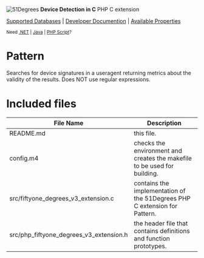 ![51Degrees](https://51degrees.com/DesktopModules/FiftyOne/Distributor/Logo.ashx?utm_source=Github&utm_medium=repository&utm_content=readme_pattern&utm_campaign=php-open-source "THE Fastest and Most Accurate Device Detection") **Device Detection in C** PHP C extension

[Supported Databases](https://51degrees.com/compare-data-options?utm_source=Github&utm_medium=repository&utm_content=readme_pattern&utm_campaign=php-open-source "Different device databases which can be used with 51Degrees device detection") | [Developer Documention](https://51degrees.com/support/documentation?utm_source=Github&utm_medium=repository&utm_content=readme_pattern&utm_campaign=php-open-source "Full getting started guide and advanced developer documentation") | [Available Properties](https://51degrees.com/resources/property-dictionary?utm_source=Github&utm_medium=repository&utm_content=readme_pattern&utm_campaign=php-open-source "View all available properties and values")

<sup>Need [.NET](https://github.com/51Degrees/.NET-Device-Detection "THE Fastest and most Accurate device detection for .NET") | [Java](https://github.com/51Degrees/Java-Device-Detection "THE Fastest and most Accurate device detection for Java") | [PHP Script](https://github.com/51Degrees/51Degrees-PHP)?</sup>

# Pattern

Searches for device signatures in a useragent returning metrics about the validity of the results. Does NOT use regular expressions.

# Included files
File Name | Description
------------ | -------------
README.md | this file.
config.m4 | checks the environment and creates the makefile to be used for building.
src/fiftyone_degrees_v3_extension.c | contains the implementation of the 51Degrees PHP C extension for Pattern.
src/php_fiftyone_degrees_v3_extension.h | the header file that contains definitions and function prototypes.
